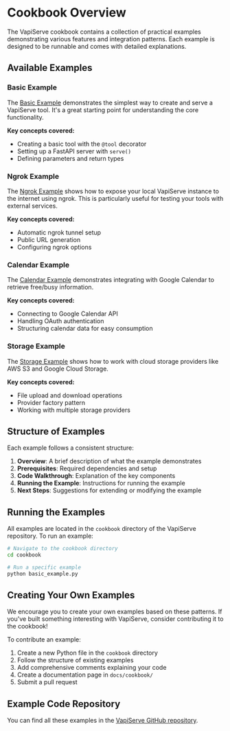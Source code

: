 # Cookbook Overview

The VapiServe cookbook contains a collection of practical examples demonstrating various features and integration patterns. Each example is designed to be runnable and comes with detailed explanations.

## Available Examples

### Basic Example

The [Basic Example](./basic-example.md) demonstrates the simplest way to create and serve a VapiServe tool. It's a great starting point for understanding the core functionality.

**Key concepts covered:**
- Creating a basic tool with the `@tool` decorator
- Setting up a FastAPI server with `serve()`
- Defining parameters and return types

### Ngrok Example

The [Ngrok Example](./ngrok-example.md) shows how to expose your local VapiServe instance to the internet using ngrok. This is particularly useful for testing your tools with external services.

**Key concepts covered:**
- Automatic ngrok tunnel setup
- Public URL generation
- Configuring ngrok options

### Calendar Example

The [Calendar Example](./calendar-example.md) demonstrates integrating with Google Calendar to retrieve free/busy information.

**Key concepts covered:**
- Connecting to Google Calendar API
- Handling OAuth authentication
- Structuring calendar data for easy consumption

### Storage Example

The [Storage Example](./storage-example.md) shows how to work with cloud storage providers like AWS S3 and Google Cloud Storage.

**Key concepts covered:**
- File upload and download operations
- Provider factory pattern
- Working with multiple storage providers

## Structure of Examples

Each example follows a consistent structure:

1. **Overview**: A brief description of what the example demonstrates
2. **Prerequisites**: Required dependencies and setup
3. **Code Walkthrough**: Explanation of the key components
4. **Running the Example**: Instructions for running the example
5. **Next Steps**: Suggestions for extending or modifying the example

## Running the Examples

All examples are located in the `cookbook` directory of the VapiServe repository. To run an example:

```bash
# Navigate to the cookbook directory
cd cookbook

# Run a specific example
python basic_example.py
```

## Creating Your Own Examples

We encourage you to create your own examples based on these patterns. If you've built something interesting with VapiServe, consider contributing it to the cookbook!

To contribute an example:

1. Create a new Python file in the `cookbook` directory
2. Follow the structure of existing examples
3. Add comprehensive comments explaining your code
4. Create a documentation page in `docs/cookbook/`
5. Submit a pull request

## Example Code Repository

You can find all these examples in the [VapiServe GitHub repository](https://github.com/vapi-ai/vapiserve/tree/main/cookbook). 